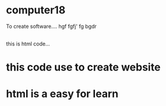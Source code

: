 # computer18
To create software....
hgf
fgfj'
fg
bgdr
<html>
  <head></head>
  <title> this file to creat software file</title><br>
  <p1>this is html code...</p>
  <h1>this code use to create website</h1>
  <h1>html is a easy for learn</h1>
</html>  
